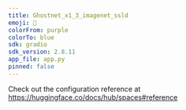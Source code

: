 ```yaml
---
title: Ghostnet_x1_3_imagenet_ssld
emoji: 🏢
colorFrom: purple
colorTo: blue
sdk: gradio
sdk_version: 2.8.11
app_file: app.py
pinned: false
---
```


Check out the configuration reference at https://huggingface.co/docs/hub/spaces#reference
